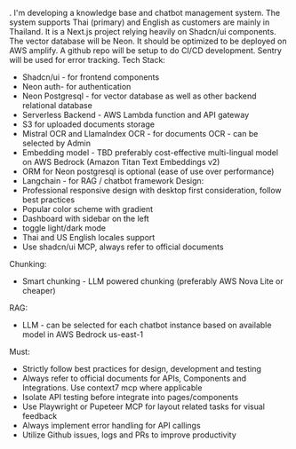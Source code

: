 . I'm developing a knowledge base and chatbot management system. The system supports Thai (primary) and English as customers are mainly in Thailand. It is a Next.js project relying heavily on Shadcn/ui components. The vector database will be Neon. It should be optimized to be deployed on AWS amplify. A github repo will be setup to do CI/CD development. Sentry will be used for error tracking. 
Tech Stack:
- Shadcn/ui - for frontend components
- Neon auth- for authentication
- Neon Postgresql - for vector database as well as other backend relational database
- Serverless Backend - AWS Lambda function and API gateway
- S3 for uploaded documents storage
- Mistral OCR and LlamaIndex OCR - for documents OCR - can be selected by Admin
- Embedding model - TBD preferably cost-effective multi-lingual model on AWS Bedrock (Amazon Titan Text Embeddings v2)
- ORM for Neon postgresql is optional (ease of use over performance)
- Langchain - for RAG / chatbot framework
Design:
- Professional responsive design with desktop first consideration, follow best practices
- Popular color scheme with gradient
- Dashboard with sidebar on the left
- toggle light/dark mode
- Thai and US English locales support
- Use shadcn/ui MCP, always refer to official documents

Chunking:
- Smart chunking -  LLM powered chunking (preferably AWS Nova Lite or cheaper)

RAG:
- LLM - can be selected for each chatbot instance based on available model in AWS Bedrock us-east-1

Must:
- Strictly follow best practices for design, development and testing
- Always refer to official documents for APIs, Components and Integrations. Use context7 mcp where applicable
- Isolate API testing before integrate into pages/components
- Use Playwright or Pupeteer MCP for layout related tasks for visual feedback
- Always implement error handling for API callings
- Utilize Github issues, logs and PRs to improve productivity
